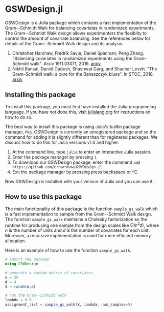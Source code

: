 # GSWDesign.jl
GSWDesign is a Julia package which contains a fast implementation of the Gram--Schmidt Walk 
for balancing covariates in randomized experiments. 
The Gram--Schmidt Walk design allows experimenters the flexibilty to control the amount of covariate balancing.
See the references below for details of the Gram--Schmidt Walk design and its analysis.

1. Christoher Harshaw, Fredrik Savje, Daniel Spielman, Peng Zhang. "Balancing covariates in randomized experiments
using the Gram–Schmidt walk". Arxiv 1911.03071, 2019. [arxiv](https://arxiv.org/abs/1911.03071)
2. Nikhil Bansal, Daniel Dadush, Shashwat Garg, and Shachar Lovett. "The Gram–Schmidt walk: a
cure for the Banaszczyk blues". In STOC, 2018. [arxiv](https://arxiv.org/abs/1708.01079)

## Installing this package
To install this package, you must first have installed the Julia programming language.
If you have not done this, visit [julialang.org](https://julialang.org/) for instructions on how to do so.

The best way to install this package is using Julia's builtin package manager, `Pkg`. 
GSWDesign is currently an unregistered package and so the command for adding it is slightly different than for registered packages.
We discuss how to do this for Julia versions v1.0 and higher.
1. At the command line, type `julia` to enter an interactive Julia session.
2. Enter the package manager by pressing `]`.
3. To download our GSWDesign package, enter the command `add https://github.com/crharshaw/GSWDesign.jl`
4. Exit the package manager by pressing press backspace or ^C.

Now GSWDesign is installed with your version of Julia and you can use it.

## How to use this package
The main functionality of this package is the function `sample_gs_walk` which is a fast implementation to sample
from the Gram--Schmidt Walk design. 
The function `sample_gs_walk` maintains a Cholesky factorization so the runtime for producing one sample from the design scales like $O(n^2 d)$, where $n$ is the number of units and $d$ is the number of covariates for each unit.
Moreover, a recursive implementation is used for more efficient memory allocation.

Here is an example of how to use the function `sample_gs_walk`.

```julia
# import the package
using GSWDesign

# generate a random matrix of covariates
n = 20
d = 4
X = randn(n,d)

# run the Gram--Schmidt walk
lambda = 0.5
assignment_list = sample_gs_walk(X, lambda, num_samples=5)
```

